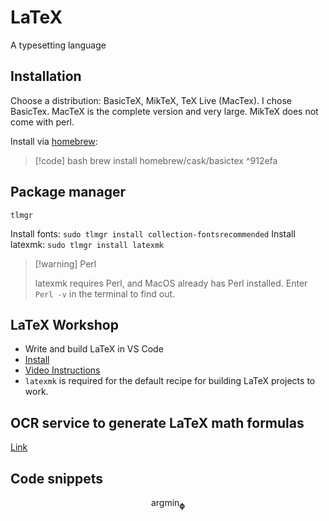 # LaTeX

A typesetting language

## Installation

Choose a distribution: BasicTeX, MikTeX, TeX Live (MacTex).
I chose BasicTex. MacTeX is the complete version and very large. MikTeX does not come with perl.

Install via [homebrew](homebrew.md): 
> [!code] bash
> brew install homebrew/cask/basictex
^912efa

## Package manager

`tlmgr`

Install fonts:  `sudo tlmgr install collection-fontsrecommended`
Install latexmk: `sudo tlmgr install latexmk`

> [!warning] Perl
> 
> latexmk requires Perl, and MacOS already has Perl installed.
> Enter `Perl -v` in the terminal to find out.

## LaTeX Workshop

- Write and build LaTeX in VS Code
- [Install](https://github.com/James-Yu/LaTeX-Workshop/wiki/Install)
- [Video Instructions](https://www.youtube.com/watch?v=CmagZthwhaY)
- `latexmk` is required for the default recipe for building LaTeX projects to work.

## OCR service to generate LaTeX math formulas

[Link](https://simpletex.cn/ai/latex_ocr)

## Code snippets

$$\operatorname*{argmin}_\boldsymbol{\phi}$$

